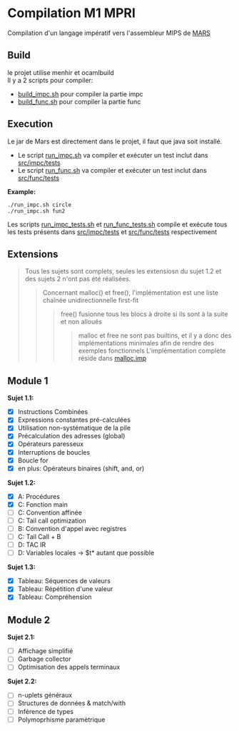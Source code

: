 # Compilation M1 MPRI

Compilation d'un langage impératif vers l'assembleur MIPS de [MARS](http://courses.missouristate.edu/KenVollmar/mars/)

## Build

le projet utilise menhir et ocamlbuild  
Il y a 2 scripts pour compiler:
* [build_impc.sh](src/build_impc.sh) pour compiler la partie impc 
* [build_func.sh](src/build_func.sh) pour compiler la partie func 

## Execution

Le jar de Mars est directement dans le projet, il faut que java soit installé.

* Le script [run_impc.sh](src/run_impc.sh) va compiler et exécuter un test inclut dans [src/impc/tests](src/impc/tests)
* Le script [run_func.sh](src/run_func.sh) va compiler et exécuter un test inclut dans [src/func/tests](src/func/tests)

**Example:**
```
./run_impc.sh circle
./run_impc.sh fun2
```

Les scripts [run_impc_tests.sh](src/run_impc_tests.sh) et [run_func_tests.sh](src/run_func_tests.sh) compile et exécute tous les tests présents dans [src/impc/tests](src/impc/tests) et [src/func/tests](src/func/tests) respectivement


## Extensions

> Tous les sujets sont complets, seules les extensiosn du sujet 1.2 et des sujets 2 n'ont pas été réalisées.
>>Concernant malloc() et free(), l'implémentation est une liste chaînée unidirectionnelle first-fit
>>> free() fusionne tous les blocs à droite si ils sont à la suite et non alloués
>>>> malloc et free ne sont pas builtins, et il y a donc des implémentations minimales afin de rendre des exemples fonctionnels
>>>> L'implémentation complète réside dans [malloc.imp](src/impc/tests/malloc.imp)

## Module 1
**Sujet 1.1:**

- [x] Instructions Combinées
- [x] Expressions constantes pré-calculées
- [x] Utilisation non-systématique de la pile
- [x] Précalculation des adresses (global)
- [x] Opérateurs paresseux
- [x] Interruptions de boucles
- [x] Boucle for
- [x] en plus: Opérateurs binaires (shift, and, or)

**Sujet 1.2:**
- [x] A: Procédures
- [x] C: Fonction main
- [ ] C: Convention affinée
- [ ] C: Tail call optimization
- [ ] B: Convention d'appel avec registres
- [ ] C: Tail Call + B
- [ ] D: TAC IR
- [ ] D: Variables locales -> $t* autant que possible

**Sujet 1.3:**
- [x] Tableau: Séquences de valeurs
- [x] Tableau: Répétition d'une valeur
- [x] Tableau: Compréhension

## Module 2

**Sujet 2.1:**
- [ ] Affichage simplifié
- [ ] Garbage collector
- [ ] Optimisation des appels terminaux

**Sujet 2.2:**
- [ ] n-uplets généraux
- [ ] Structures de données & match/with
- [ ] Inférence de types
- [ ] Polymoprhisme paramètrique
